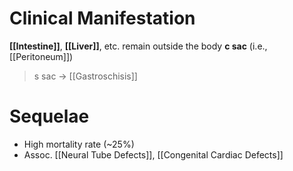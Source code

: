 # Clinical Manifestation
**[[Intestine]]**, **[[Liver]]**, etc. remain outside the body **c sac** (i.e., [[Peritoneum]])
> s sac -> [[Gastroschisis]]

# Sequelae
- High mortality rate (~25%)
- Assoc. [[Neural Tube Defects]], [[Congenital Cardiac Defects]]